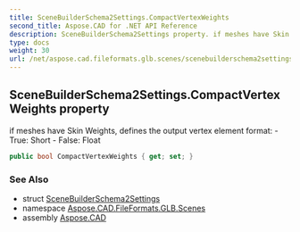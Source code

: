 ```yaml
---
title: SceneBuilderSchema2Settings.CompactVertexWeights
second_title: Aspose.CAD for .NET API Reference
description: SceneBuilderSchema2Settings property. if meshes have Skin Weights defines the output vertex element format  True Short  False Float
type: docs
weight: 30
url: /net/aspose.cad.fileformats.glb.scenes/scenebuilderschema2settings/compactvertexweights/
---
```

## SceneBuilderSchema2Settings.CompactVertexWeights property

if meshes have Skin Weights, defines the output vertex element format: - True: Short - False: Float

```csharp
public bool CompactVertexWeights { get; set; }
```

### See Also

* struct [SceneBuilderSchema2Settings](../)
* namespace [Aspose.CAD.FileFormats.GLB.Scenes](../../scenebuilderschema2settings/)
* assembly [Aspose.CAD](../../../)


